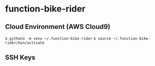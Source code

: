 # function-bike-rider

## Cloud Environment (AWS Cloud9)
`$ python3 -m venv ~/.function-bike-rider`
`$ source ~/.function-bike-rider/bin/activate`

## SSH Keys
